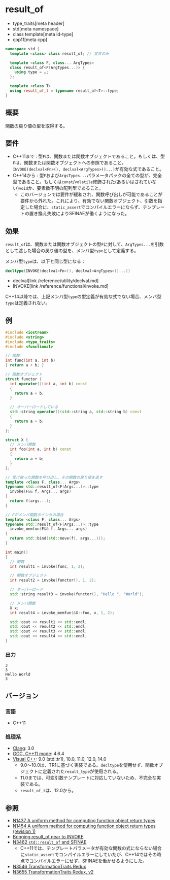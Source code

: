 # result_of
* type_traits[meta header]
* std[meta namespace]
* class template[meta id-type]
* cpp11[meta cpp]

```cpp
namespace std {
  template <class> class result_of; // 宣言のみ

  template <class F, class... ArgTypes>
  class result_of<F(ArgTypes...)> {
    using type = …;
  };

  template <class T>
  using result_of_t = typename result_of<T>::type;
}
```

## 概要
関数の戻り値の型を取得する。


## 要件
- C++11まで : 型`F`は、関数または関数オブジェクトであること。もしくは、型`F`は、関数または関数オブジェクトへの参照であること。`INVOKE(declval<Fn>(), declval<ArgTypes>()...)`が有効な式であること。
- C++14から : 型`F`および`ArgsTypes...`パラメータパックの全ての型が、完全型であること。もしくは`const`/`volatile`修飾された(あるいはされていない)`void`か、要素数不明の配列型であること。
    - このバージョンでは要件が緩和され、関数呼び出しが可能であることが要件から外れた。これにより、有効でない関数オブジェクト、引数を指定した場合に、`static_assert`でコンパイルエラーにならず、テンプレートの置き換え失敗によりSFINAEが働くようになった。


## 効果
`result_of`は、関数または関数オブジェクトの型`F`に対して、`ArgTypes...`を引数として渡した場合の戻り値の型を、メンバ型`type`として定義する。

メンバ型`type`は、以下と同じ型になる：

```cpp
decltype(INVOKE(declval<Fn>(), declval<ArgTypes>()...))
```
* declval[link /reference/utility/declval.md]
* INVOKE[link /reference/functional/invoke.md]

C++14以降では、上記メンバ型`type`の型定義が有効な式でない場合、メンバ型`type`は定義されない。


## 例
```cpp
#include <iostream>
#include <string>
#include <type_traits>
#include <functional>

// 関数
int func(int a, int b)
{ return a + b; }

// 関数オブジェクト
struct functor {
  int operator()(int a, int b) const
  {
    return a + b;
  }

  // オーバーロードしている
  std::string operator()(std::string a, std::string b) const
  {
    return a + b;
  }
};

struct X {
  // メンバ関数
  int foo(int a, int b) const
  {
    return a + b;
  }
};

// 受け取った関数を呼び出し、その関数の戻り値を返す
template <class F, class... Args>
typename std::result_of<F(Args...)>::type
  invoke(F&& f, Args... args)
{
  return f(args...);
}

// Fがメンバ関数ポインタの場合
template <class F, class... Args>
typename std::result_of<F(Args...)>::type
  invoke_memfun(F&& f, Args... args)
{
  return std::bind(std::move(f), args...)();
}

int main()
{
  // 関数
  int result1 = invoke(func, 1, 2);

  // 関数オブジェクト
  int result2 = invoke(functor(), 1, 2);

  // オーバーロード
  std::string result3 = invoke(functor(), "Hello ", "World");

  // メンバ関数
  X x;
  int result4 = invoke_memfun(&X::foo, x, 1, 2);

  std::cout << result1 << std::endl;
  std::cout << result2 << std::endl;
  std::cout << result3 << std::endl;
  std::cout << result4 << std::endl;
}
```

### 出力
```
3
3
Hello World
3
```

## バージョン
### 言語
- C++11

### 処理系
- [Clang](/implementation.md#clang): 3.0
- [GCC, C++11 mode](/implementation.md#gcc): 4.6.4
- [Visual C++](/implementation.md#visual_cpp): 9.0 (std::tr1), 10.0, 11.0, 12.0, 14.0
	- 9.0～10.0は、TR1に基づく実装である。`decltype`を使用せず、関数オブジェクトに定義された`result_type`が使用される。
	- 11.0までは、可変引数テンプレートに対応していないため、不完全な実装である。
	- `result_of_t`は、12.0から。


## 参照
- [N1437 A uniform method for computing function object return types](http://www.open-std.org/jtc1/sc22/wg21/docs/papers/2003/n1437.html)
- [N1454 A uniform method for computing function object return types (revision 1)](http://www.open-std.org/jtc1/sc22/wg21/docs/papers/2003/n1454.html)
- [Bringing result_of near to INVOKE](http://www.open-std.org/jtc1/sc22/wg21/docs/papers/2010/n3123.html)
- [N3462 `std::result_of` and SFINAE](http://www.open-std.org/jtc1/sc22/wg21/docs/papers/2012/n3462.html)
    - C++11では、テンプレートパラメータが有効な関数の式にならない場合に`static_assert`でコンパイルエラーにしていたが、C++14ではその時点でコンパイルエラーにせず、SFINAEを働かせるようにした。
- [N3546 TransformationTraits Redux](http://www.open-std.org/jtc1/sc22/wg21/docs/papers/2013/n3546.pdf)
- [N3655 TransformationTraits Redux, v2](http://www.open-std.org/jtc1/sc22/wg21/docs/papers/2013/n3655.pdf)

